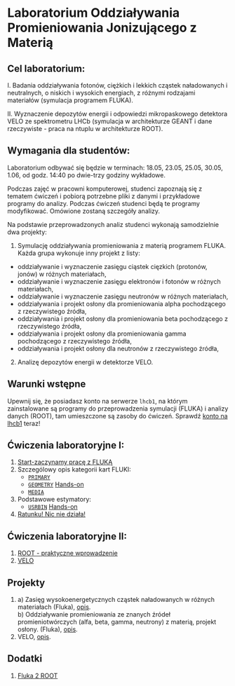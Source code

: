 
# Laboratorium Oddziaływania Promieniowania Jonizującego z Materią

## Cel laboratorium:
   I. Badania oddziaływania fotonów, ciężkich i lekkich cząstek naładowanych i neutralnych, o niskich i wysokich energiach, z różnymi rodzajami materiałów (symulacja programem FLUKA).

   II. Wyznaczenie depozytów energii i odpowiedzi mikropaskowego detektora VELO ze spektrometru LHCb (symulacja w architekturze GEANT i dane rzeczywiste - praca na ntuplu w architekturze ROOT).

## Wymagania dla studentów:
Laboratorium odbywać się będzie w terminach: 18.05, 23.05, 25.05, 30.05, 1.06, od godz. 14:40 po dwie-trzy godziny wykładowe.

Podczas zajęć w pracowni komputerowej, studenci zapoznają się z tematem ćwiczeń i pobiorą potrzebne pliki z danymi i przykładowe programy do analizy.
Podczas ćwiczeń studenci będą te programy modyfikować. Omówione zostaną szczegóły analizy.

Na podstawie przeprowadzonych analiz studenci wykonają samodzielnie dwa projekty:
1. Symulację oddziaływania promieniowania z materią programem FLUKA. Każda grupa wykonuje inny projekt z listy:
- oddziaływanie i wyznaczenie zasięgu ciąstek cięzkich (protonów, jonów) w różnych materiałach,
- oddziaływanie i wyznaczenie zasięgu elektronów i fotonów w różnych materiałach,
- oddziaływanie i wyznaczenie zasięgu neutronów w różnych materiałach,
- oddziaływania i projekt osłony dla promieniowania alpha pochodzącego z rzeczywistego źródła, 
- oddziaływania i projekt osłony dla promieniowania beta pochodzącego z rzeczywistego źródła, 
- oddziaływania i projekt osłony dla promieniowania gamma pochodzącego z rzeczywistego źródła, 
- oddziaływania i projekt osłony dla neutronów z rzeczywistego źródła, 
2. Analizę depozytów energii w detektorze VELO.

## Warunki wstępne 
Upewnij się, że posiadasz konto na serwerze `lhcb1`, na którym zainstalowane są programy do przeprowadzenia symulacji (FLUKA) i  analizy danych (ROOT), tam umieszczone są zasoby do ćwiczeń. Sprawdź [konto na lhcb1](lhcb1.md) teraz!

## Ćwiczenia laboratoryjne I:
1. [Start-zaczynamy pracę z FLUKĄ](Start.md)
2. Szczególowy opis kategorii kart FLUKI: 
   - [`PRIMARY`](Primary.md)
   - [`GEOMETRY`](Geometry.md) [Hands-on](https://agnieszkamucha.github.io/OPJzM/Files/Geometry.pdf)
   - [`MEDIA`](Media.md)
3. Podstawowe estymatory:
   - [`USRBIN`](Estymatory.md) [Hands-on](https://agnieszkamucha.github.io/OPJzM/Files/Scoring.pdf)
4. [Ratunku! Nic nie działa!](Ratunek.md)

## Ćwiczenia laboratoryjne II:
1. [ROOT - praktyczne wprowadzenie](Root.md)
2. [VELO](Velo.md) 

## Projekty
1.  a) Zasięg wysokoenergetycznych cząstek naładowanych w różnych materiałach (Fluka), [opis](Stopping.md). <br>
    b) Oddziaływanie promieniowania ze znanych źródeł promieniotwórczych (alfa, beta, gamma, neutrony) z materią, projekt osłony. (Fluka), [opis](Sources.md).
2. VELO, [opis](VELO.md).

## Dodatki
1. [Fluka 2 ROOT](Floot.md)
